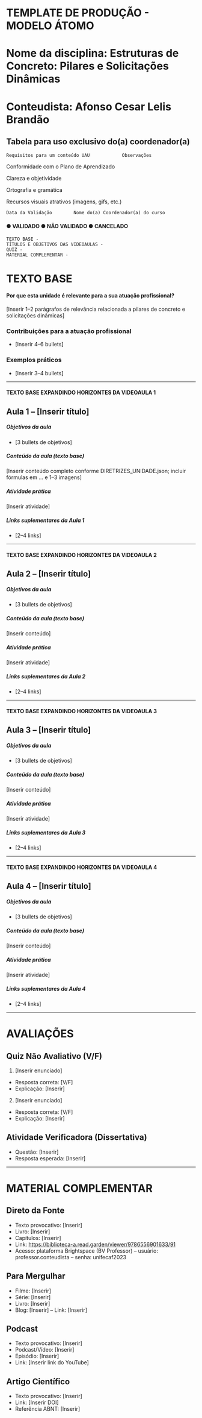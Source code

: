 # TEMPLATE DE PRODUÇÃO - MODELO ÁTOMO

# Nome da disciplina: Estruturas de Concreto: Pilares e Solicitações Dinâmicas
# Conteudista: Afonso Cesar Lelis Brandão

## Tabela para uso exclusivo do(a) coordenador(a)

```
Requisitos para um conteúdo UAU            Observações
```
Conformidade com o Plano de Aprendizado

Clareza e objetividade

Ortografia e gramática

Recursos visuais atrativos (imagens, gifs, etc.)

```
Data da Validação        Nome do(a) Coordenador(a) do curso
```
#### ● VALIDADO ● NÃO VALIDADO ● CANCELADO

```
TEXTO BASE -
TÍTULOS E OBJETIVOS DAS VIDEOAULAS -
QUIZ -
MATERIAL COMPLEMENTAR -
```

# TEXTO BASE

#### Por que esta unidade é relevante para a sua atuação profissional?
[Inserir 1–2 parágrafos de relevância relacionada a pilares de concreto e solicitações dinâmicas]

### Contribuições para a atuação profissional
- [Inserir 4–6 bullets]

### Exemplos práticos
- [Inserir 3–4 bullets]

---

#### TEXTO BASE EXPANDINDO HORIZONTES DA VIDEOAULA 1

## Aula 1 – [Inserir título]

##### Objetivos da aula
- [3 bullets de objetivos]

##### Conteúdo da aula (texto base)
[Inserir conteúdo completo conforme DIRETRIZES_UNIDADE.json; incluir fórmulas em $...$ e 1–3 imagens]

##### Atividade prática
[Inserir atividade]

##### Links suplementares da Aula 1
- [2–4 links]

---

#### TEXTO BASE EXPANDINDO HORIZONTES DA VIDEOAULA 2

## Aula 2 – [Inserir título]

##### Objetivos da aula
- [3 bullets de objetivos]

##### Conteúdo da aula (texto base)
[Inserir conteúdo]

##### Atividade prática
[Inserir atividade]

##### Links suplementares da Aula 2
- [2–4 links]

---

#### TEXTO BASE EXPANDINDO HORIZONTES DA VIDEOAULA 3

## Aula 3 – [Inserir título]

##### Objetivos da aula
- [3 bullets de objetivos]

##### Conteúdo da aula (texto base)
[Inserir conteúdo]

##### Atividade prática
[Inserir atividade]

##### Links suplementares da Aula 3
- [2–4 links]

---

#### TEXTO BASE EXPANDINDO HORIZONTES DA VIDEOAULA 4

## Aula 4 – [Inserir título]

##### Objetivos da aula
- [3 bullets de objetivos]

##### Conteúdo da aula (texto base)
[Inserir conteúdo]

##### Atividade prática
[Inserir atividade]

##### Links suplementares da Aula 4
- [2–4 links]

---

# AVALIAÇÕES

## Quiz Não Avaliativo (V/F)

1) [Inserir enunciado]
- Resposta correta: [V/F]
- Explicação: [Inserir]

2) [Inserir enunciado]
- Resposta correta: [V/F]
- Explicação: [Inserir]

## Atividade Verificadora (Dissertativa)

- Questão: [Inserir]
- Resposta esperada: [Inserir]

---

# MATERIAL COMPLEMENTAR

## Direto da Fonte

- Texto provocativo: [Inserir]
- Livro: [Inserir]
- Capítulos: [Inserir]
- Link: https://biblioteca-a.read.garden/viewer/9786556901633/91
- Acesso: plataforma Brightspace (BV Professor) – usuário: professor.conteudista – senha: unifecaf2023

## Para Mergulhar

- Filme: [Inserir]
- Série: [Inserir]
- Livro: [Inserir]
- Blog: [Inserir] – Link: [Inserir]

## Podcast

- Texto provocativo: [Inserir]
- Podcast/Vídeo: [Inserir]
- Episódio: [Inserir]
- Link: [Inserir link do YouTube]

## Artigo Científico

- Texto provocativo: [Inserir]
- Link: [Inserir DOI]
- Referência ABNT: [Inserir]

